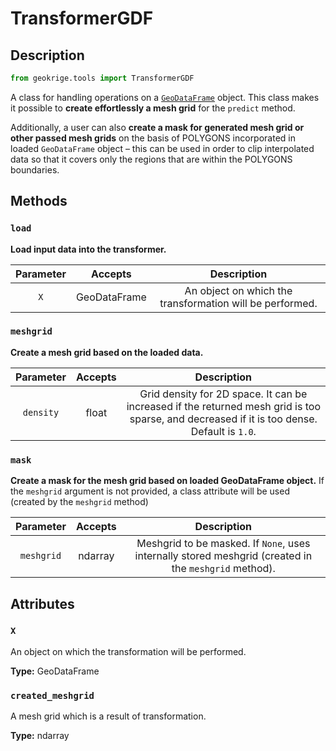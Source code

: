 # TransformerGDF

## Description

```py
from geokrige.tools import TransformerGDF
```

A class for handling operations on a [`GeoDataFrame`](https://geopandas.org/en/stable/docs/reference/api/geopandas.GeoDataFrame.html) 
object. This class makes it possible to **create effortlessly a mesh grid** for the `predict` method. 

Additionally, a user can also **create a mask for generated mesh grid or other passed mesh grids** on the basis of 
POLYGONS incorporated in loaded `GeoDataFrame` object – this can be used in order to clip interpolated data so that it 
covers only the regions that are within the POLYGONS boundaries.

## Methods

### `load`
**Load input data into the transformer.**

| Parameter |   Accepts    |                       Description                        |
|:---------:|:------------:|:--------------------------------------------------------:|
|    `X`    | GeoDataFrame | An object on which the transformation will be performed. |

### `meshgrid`
**Create a mesh grid based on the loaded data.**

| Parameter | Accepts |                                                                 Description                                                                 |
|:---------:|:-------:|:-------------------------------------------------------------------------------------------------------------------------------------------:|
| `density` |  float  | Grid density for 2D space. It can be increased if the returned mesh grid is too sparse, and decreased if it is too dense. Default is `1.0`. |

### `mask`
**Create a mask for the mesh grid based on loaded GeoDataFrame object.** If the `meshgrid` argument is not provided, a 
class attribute will be used (created by the `meshgrid` method)

| Parameter  | Accepts |                                              Description                                              |
|:----------:|:-------:|:-----------------------------------------------------------------------------------------------------:|
| `meshgrid` | ndarray | Meshgrid to be masked. If `None`, uses internally stored meshgrid (created in the `meshgrid` method). |

## Attributes

### `X`

An object on which the transformation will be performed.

**Type:** GeoDataFrame

### `created_meshgrid`

A mesh grid which is a result of transformation.

**Type:** ndarray

